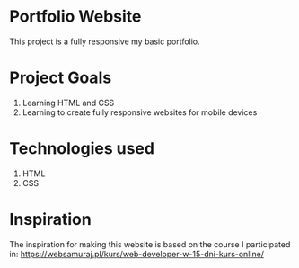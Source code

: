 # Portfolio Website
This project is a fully responsive my basic portfolio.
# Project Goals
1. Learning HTML and CSS
2. Learning to create fully responsive websites for mobile devices
# Technologies used
1. HTML
2. CSS
# Inspiration
The inspiration for making this website is based on the course I participated in: https://websamuraj.pl/kurs/web-developer-w-15-dni-kurs-online/
